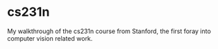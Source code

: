 # cs231n

My walkthrough of the cs231n course from Stanford, the first foray into computer vision related work.
